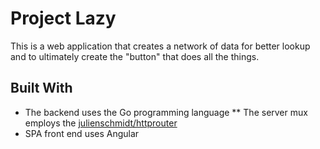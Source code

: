 # Project Lazy

This is a web application that creates a network of data for better lookup and to ultimately create the "button" that does all the things.

## Built With

* The backend uses the Go programming language
** The server mux employs the [julienschmidt/httprouter](https://godoc.org/github.com/julienschmidt/httprouter)
* SPA front end uses Angular
